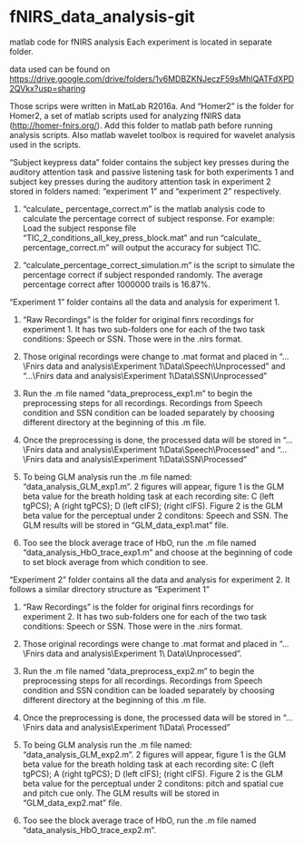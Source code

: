 # fNIRS_data_analysis-git
 matlab code for fNIRS analysis
 Each experiment is located in separate folder.
 
 data used can be found on
 https://drive.google.com/drive/folders/1v6MDBZKNJeczF59sMhIQATFdXPD2QVkx?usp=sharing
 
 
Those scrips were written in MatLab R2016a. And “Homer2” is the folder for Homer2, a set of matlab scripts used for analyzing fNIRS data (http://homer-fnirs.org/). Add this folder to matlab path before running analysis scripts. Also matlab wavelet toolbox is required for wavelet analysis used in the scripts.

“Subject keypress data” folder contains the subject key presses during the auditory attention task and passive listening task for both experiments 1 and subject key presses during the auditory attention task in experiment 2 stored in folders named: “experiment 1” and “experiment 2” respectively.

1)	“calculate_ percentage_correct.m” is the matlab analysis code to calculate the percentage correct of subject response. For example:
Load the subject response file “TIC_2_conditions_all_key_press_block.mat” and run “calculate_ percentage_correct.m” will output the accuracy for subject TIC.

2)	“calculate_percentage_correct_simulation.m” is the script to simulate the percentage correct if subject responded randomly. The average percentage correct after 1000000 trails is 16.87%.

“Experiment 1” folder contains all the data and analysis for experiment 1.

1)	“Raw Recordings” is the folder for original finrs recordings for experiment 1. It has two sub-folders one for each of the two task conditions: Speech or SSN. Those were in the .nirs format.

2)	Those original recordings were change to .mat format and placed in “…\Fnirs data and analysis\Experiment 1\Data\Speech\Unprocessed”  and “…\Fnirs data and analysis\Experiment 1\Data\SSN\Unprocessed”

3)	Run the .m file named “data_preprocess_exp1.m” to begin the preprocessing steps for all recordings. Recordings from Speech condition and SSN condition can be loaded separately by choosing different directory at the beginning of this .m file. 

4)	Once the preprocessing is done, the processed data will be stored in “…\Fnirs data and analysis\Experiment 1\Data\Speech\Processed” and “…\Fnirs data and analysis\Experiment 1\Data\SSN\Processed”

5)	To being GLM analysis run the .m file named: “data_analysis_GLM_exp1.m”. 2 figures will appear, figure 1 is the GLM beta value for the breath holding task at each recording site:
C (left tgPCS);  A (right tgPCS); D (left cIFS);   (right cIFS). Figure 2 is the GLM beta value for the perceptual under 2 conditons: Speech and SSN. The GLM results will be stored in “GLM_data_exp1.mat”  file. 

6)	Too see the block average trace of HbO, run the .m file named “data_analysis_HbO_trace_exp1.m” and choose at the beginning of code to set block average from which condition to see.


“Experiment 2” folder contains all the data and analysis for experiment 2. It follows a similar  directory structure as “Experiment 1”

1)	“Raw Recordings” is the folder for original finrs recordings for experiment 2. It has two sub-folders one for each of the two task conditions: Speech or SSN. Those were in the .nirs format.

2)	Those original recordings were change to .mat format and placed in “…\Fnirs data and analysis\Experiment 1\ Data\Unprocessed”.

3)	Run the .m file named “data_preprocess_exp2.m” to begin the preprocessing steps for all recordings. Recordings from Speech condition and SSN condition can be loaded separately by choosing different directory at the beginning of this .m file. 

5)	Once the preprocessing is done, the processed data will be stored in “…\Fnirs data and analysis\Experiment 1\Data\ Processed” 

6)	To being GLM analysis run the .m file named: “data_analysis_GLM_exp2.m”. 2 figures will appear, figure 1 is the GLM beta value for the breath holding task at each recording site:
C (left tgPCS);  A (right tgPCS); D (left cIFS);   (right cIFS). Figure 2 is the GLM beta value for the perceptual under 2 conditons: pitch and spatial cue and pitch cue only. The GLM results will be stored in “GLM_data_exp2.mat”  file. 

7)	Too see the block average trace of HbO, run the .m file named “data_analysis_HbO_trace_exp2.m”.  

